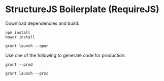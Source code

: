 # StructureJS Boilerplate (RequireJS)

Download dependencies and build:

    npm install
    bower install

    grunt launch --open

Use one of the following to generate code for production:

`grunt --prod`

`grunt launch --prod`

